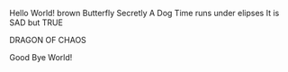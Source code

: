 Hello World!
brown
Butterfly
Secretly A Dog
Time runs under elipses
It is SAD but TRUE



DRAGON OF CHAOS


Good Bye World!










